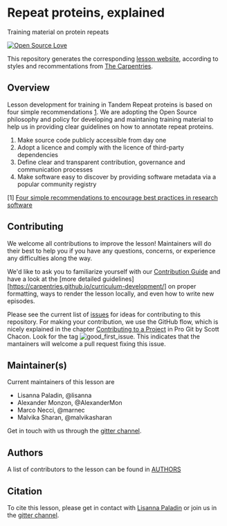 # Repeat proteins, explained
Training material on protein repeats

[![Open Source Love](https://badges.frapsoft.com/os/v2/open-source.png?v=103)](https://github.com/ellerbrock/open-source-badge/) 

This repository generates the corresponding [lesson website](https://idpfun.github.io/repeat-proteins-training/), 
according to styles and recommentations from 
[The Carpentries](https://carpentries.org/). 

## Overview

Lesson development for training in Tandem Repeat proteins is based on four simple recommendations 
[1](https://f1000research.com/articles/6-876/v1). We are adopting the Open Source philosophy and policy for developing 
and maintaning training material to help us in providing clear guidelines on how to annotate repeat proteins.
1. Make source code publicly accessible from day one
1. Adopt a licence and comply with the licence of third-party dependencies
1. Define clear and transparent contribution, governance and communication processes
1. Make software easy to discover by providing software metadata via a popular community registry

[1] [Four simple recommendations to encourage best practices in research software](https://f1000research.com/articles/6-876/v1)

## Contributing

We welcome all contributions to improve the lesson! Maintainers will do their best to help you if you have any
questions, concerns, or experience any difficulties along the way.

We'd like to ask you to familiarize yourself with our [Contribution Guide](CONTRIBUTING.md) and have a look at
the [more detailed guidelines][https://carpentries.github.io/curriculum-development/] on proper formatting, ways to 
render the lesson locally, and even how to write new episodes.

Please see the current list of [issues](https://github.com/idpfun/repeat-proteins-training/issues) for ideas for 
contributing to this repository. For making your contribution, we use the GitHub flow, which is
nicely explained in the chapter [Contributing to a Project](http://git-scm.com/book/en/v2/GitHub-Contributing-to-a-Project) 
in Pro Git by Scott Chacon.
Look for the tag ![good_first_issue](https://img.shields.io/badge/-good%20first%20issue-gold.svg). This indicates that the mantainers will welcome a pull request fixing this issue.  


## Maintainer(s)

Current maintainers of this lesson are 

* Lisanna Paladin, @lisanna
* Alexander Monzon, @AlexanderMon
* Marco Necci, @marnec
* Malvika Sharan, @malvikasharan


Get in touch with us through the [gitter channel](https://gitter.im/IDPFUN/community).

## Authors

A list of contributors to the lesson can be found in [AUTHORS](AUTHORS)

## Citation

To cite this lesson, please get in contact with [Lisanna Paladin](https://github.com/Lisanna) or join us in the
[gitter channel](https://gitter.im/IDPFUN/community).


